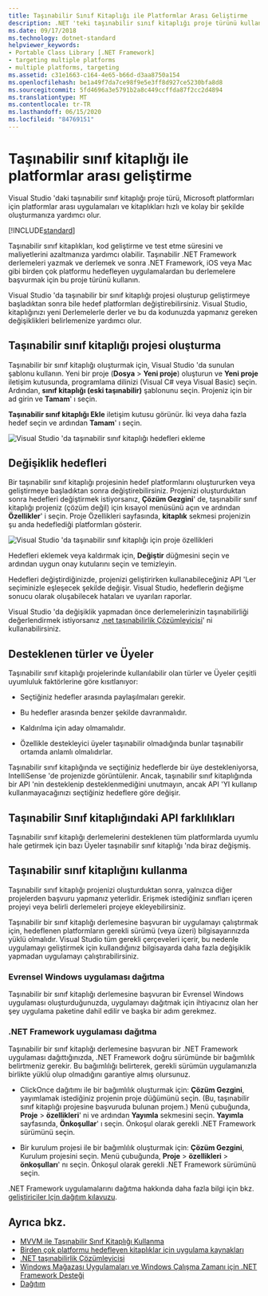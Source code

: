```yaml
---
title: Taşınabilir Sınıf Kitaplığı ile Platformlar Arası Geliştirme
description: .NET 'teki taşınabilir sınıf kitaplığı proje türünü kullanarak, Microsoft platformları için platformlar arası uygulamaları ve kitaplıkları hızlı ve kolay bir şekilde oluşturun.
ms.date: 09/17/2018
ms.technology: dotnet-standard
helpviewer_keywords:
- Portable Class Library [.NET Framework]
- targeting multiple platforms
- multiple platforms, targeting
ms.assetid: c31e1663-c164-4e65-b66d-d3aa8750a154
ms.openlocfilehash: be1a49f7da7ce98f9e5e3ff8d927ce5230bfa8d8
ms.sourcegitcommit: 5fd4696a3e5791b2a8c449ccffda87f2cc2d4894
ms.translationtype: MT
ms.contentlocale: tr-TR
ms.lasthandoff: 06/15/2020
ms.locfileid: "84769151"
---
```

# <a name="cross-platform-development-with-the-portable-class-library"></a>Taşınabilir sınıf kitaplığı ile platformlar arası geliştirme

Visual Studio 'daki taşınabilir sınıf kitaplığı proje türü, Microsoft platformları için platformlar arası uygulamaları ve kitaplıkları hızlı ve kolay bir şekilde oluşturmanıza yardımcı olur.

[!INCLUDE[standard](../../../includes/pcl-to-standard.md)]

Taşınabilir sınıf kitaplıkları, kod geliştirme ve test etme süresini ve maliyetlerini azaltmanıza yardımcı olabilir. Taşınabilir .NET Framework derlemeleri yazmak ve derlemek ve sonra .NET Framework, iOS veya Mac gibi birden çok platformu hedefleyen uygulamalardan bu derlemelere başvurmak için bu proje türünü kullanın.

Visual Studio 'da taşınabilir bir sınıf kitaplığı projesi oluşturup geliştirmeye başladıktan sonra bile hedef platformları değiştirebilirsiniz. Visual Studio, kitaplığınızı yeni Derlemelerle derler ve bu da kodunuzda yapmanız gereken değişiklikleri belirlemenize yardımcı olur.

## <a name="create-a-portable-class-library-project"></a>Taşınabilir sınıf kitaplığı projesi oluşturma

Taşınabilir bir sınıf kitaplığı oluşturmak için, Visual Studio 'da sunulan şablonu kullanın. Yeni bir proje (**Dosya**  >  **Yeni proje**) oluşturun ve **Yeni proje** iletişim kutusunda, programlama dilinizi (Visual C# veya Visual Basic) seçin. Ardından, **sınıf kitaplığı (eski taşınabilir)** şablonunu seçin. Projeniz için bir ad girin ve **Tamam**' ı seçin.

**Taşınabilir sınıf kitaplığı Ekle** iletişim kutusu görünür. İki veya daha fazla hedef seçin ve ardından **Tamam**' ı seçin.

![Visual Studio 'da taşınabilir sınıf kitaplığı hedefleri ekleme](media/add-portable-class-library.png)

## <a name="change-targets"></a>Değişiklik hedefleri

Bir taşınabilir sınıf kitaplığı projesinin hedef platformlarını oluştururken veya geliştirmeye başladıktan sonra değiştirebilirsiniz. Projenizi oluşturduktan sonra hedefleri değiştirmek istiyorsanız, **Çözüm Gezgini**' de, taşınabilir sınıf kitaplığı projeniz (çözüm değil) için kısayol menüsünü açın ve ardından **Özellikler**' i seçin. Proje Özellikleri sayfasında, **kitaplık** sekmesi projenizin şu anda hedeflediği platformları gösterir.

![Visual Studio 'da taşınabilir sınıf kitaplığı için proje özellikleri](media/pcl-project-properties.png)

Hedefleri eklemek veya kaldırmak için, **Değiştir** düğmesini seçin ve ardından uygun onay kutularını seçin ve temizleyin.

Hedefleri değiştirdiğinizde, projenizi geliştirirken kullanabileceğiniz API 'Ler seçiminizle eşleşecek şekilde değişir. Visual Studio, hedeflerin değişme sonucu olarak oluşabilecek hataları ve uyarıları raporlar.

Visual Studio 'da değişiklik yapmadan önce derlemelerinizin taşınabilirliği değerlendirmek istiyorsanız [.net taşınabilirlik Çözümleyicisi](https://marketplace.visualstudio.com/items?itemName=ConnieYau.NETPortabilityAnalyzer)' ni kullanabilirsiniz.

## <a name="supported-types-and-members"></a>Desteklenen türler ve Üyeler

Taşınabilir sınıf kitaplığı projelerinde kullanılabilir olan türler ve Üyeler çeşitli uyumluluk faktörlerine göre kısıtlanıyor:

- Seçtiğiniz hedefler arasında paylaşılmaları gerekir.

- Bu hedefler arasında benzer şekilde davranmalıdır.

- Kaldırılma için aday olmamalıdır.

- Özellikle destekleyici üyeler taşınabilir olmadığında bunlar taşınabilir ortamda anlamlı olmalıdırlar.

Taşınabilir sınıf kitaplığında ve seçtiğiniz hedeflerde bir üye destekleniyorsa, IntelliSense 'de projenizde görüntülenir. Ancak, taşınabilir sınıf kitaplığında bir API 'nin desteklenip desteklenmediğini unutmayın, ancak API 'YI kullanıp kullanmayacağınızı seçtiğiniz hedeflere göre değişir.

## <a name="api-differences-in-the-portable-class-library"></a>Taşınabilir Sınıf kitaplığındaki API farklılıkları

Taşınabilir sınıf kitaplığı derlemelerini desteklenen tüm platformlarda uyumlu hale getirmek için bazı Üyeler taşınabilir sınıf kitaplığı 'nda biraz değişmiş.

## <a name="use-the-portable-class-library"></a>Taşınabilir sınıf kitaplığını kullanma

Taşınabilir sınıf kitaplığı projenizi oluşturduktan sonra, yalnızca diğer projelerden başvuru yapmanız yeterlidir. Erişmek istediğiniz sınıfları içeren projeyi veya belirli derlemeleri projeye ekleyebilirsiniz.

Taşınabilir bir sınıf kitaplığı derlemesine başvuran bir uygulamayı çalıştırmak için, hedeflenen platformların gerekli sürümü (veya üzeri) bilgisayarınızda yüklü olmalıdır. Visual Studio tüm gerekli çerçeveleri içerir, bu nedenle uygulamayı geliştirmek için kullandığınız bilgisayarda daha fazla değişiklik yapmadan uygulamayı çalıştırabilirsiniz.

### <a name="deploy-a-universal-windows-app"></a>Evrensel Windows uygulaması dağıtma

Taşınabilir bir sınıf kitaplığı derlemesine başvuran bir Evrensel Windows uygulaması oluşturduğunuzda, uygulamayı dağıtmak için ihtiyacınız olan her şey uygulama paketine dahil edilir ve başka bir adım gerekmez.

### <a name="deploy-a-net-framework-app"></a>.NET Framework uygulaması dağıtma

Taşınabilir bir sınıf kitaplığı derlemesine başvuran bir .NET Framework uygulaması dağıttığınızda, .NET Framework doğru sürümünde bir bağımlılık belirtmeniz gerekir. Bu bağımlılığı belirterek, gerekli sürümün uygulamanızla birlikte yüklü olup olmadığını garantiye almış olursunuz.

- ClickOnce dağıtımı ile bir bağımlılık oluşturmak için: **Çözüm Gezgini**, yayımlamak istediğiniz projenin proje düğümünü seçin. (Bu, taşınabilir sınıf kitaplığı projesine başvuruda bulunan projem.) Menü çubuğunda, **Proje**  >  **özellikleri**' ni ve ardından **Yayımla** sekmesini seçin. **Yayımla** sayfasında, **Önkoşullar**' ı seçin. Önkoşul olarak gerekli .NET Framework sürümünü seçin.

- Bir kurulum projesi ile bir bağımlılık oluşturmak için: **Çözüm Gezgini**, Kurulum projesini seçin. Menü çubuğunda, **Proje**  >  **özellikleri**  >  **önkoşulları**' nı seçin. Önkoşul olarak gerekli .NET Framework sürümünü seçin.

.NET Framework uygulamalarını dağıtma hakkında daha fazla bilgi için bkz. [geliştiriciler Için dağıtım kılavuzu](../../framework/deployment/deployment-guide-for-developers.md).

## <a name="see-also"></a>Ayrıca bkz.

- [MVVM ile Taşınabilir Sınıf Kitaplığı Kullanma](using-portable-class-library-with-model-view-view-model.md)
- [Birden çok platformu hedefleyen kitaplıklar için uygulama kaynakları](app-resources-for-libraries-that-target-multiple-platforms.md)
- [.NET taşınabilirlik Çözümleyicisi](https://marketplace.visualstudio.com/items?itemName=ConnieYau.NETPortabilityAnalyzer)
- [Windows Mağazası Uygulamaları ve Windows Çalışma Zamanı için .NET Framework Desteği](support-for-windows-store-apps-and-windows-runtime.md)
- [Dağıtım](../../framework/deployment/net-framework-applications.md)
